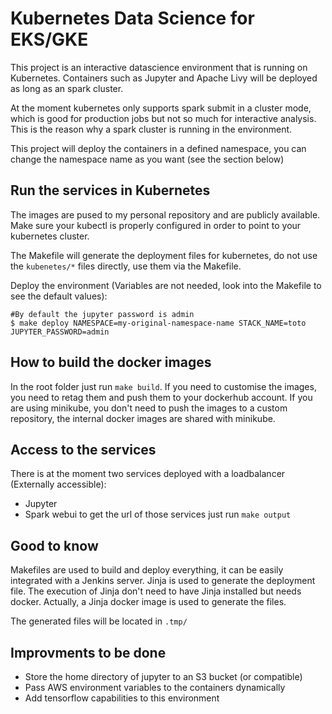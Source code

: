 # Kubernetes Data Science for EKS/GKE
This project is an interactive datascience environment that is running on Kubernetes. Containers such as Jupyter and Apache Livy will be deployed as long as an spark cluster.

At the moment kubernetes only supports spark submit in a cluster mode, which is good for production jobs but not so much for interactive analysis. This is the reason why a spark cluster is running in the environment.

This project will deploy the containers in a defined namespace, you can change the namespace name as you want (see the section below)

## Run the services in Kubernetes
The images are pused to my personal repository and are publicly available. Make sure your kubectl is properly configured in order to point to your kubernetes cluster.

The Makefile will generate the deployment files for kubernetes, do not use the `kubenetes/*` files directly, use them via the Makefile.

Deploy the environment (Variables are not needed, look into the Makefile to see the default values):
```
#By default the jupyter password is admin
$ make deploy NAMESPACE=my-original-namespace-name STACK_NAME=toto JUPYTER_PASSWORD=admin
```

## How to build the docker images
In the root folder just run `make build`. If you need to customise the images, you need to retag them and push them to your dockerhub account. If you are using minikube, you don't need to push the images to a custom repository, the internal docker images are shared with minikube.

## Access to the services
There is at the moment two services deployed with a loadbalancer (Externally accessible):
- Jupyter
- Spark webui
to get the url of those services just run `make output`

## Good to know
Makefiles are used to build and deploy everything, it can be easily integrated with a Jenkins server.
Jinja is used to generate the deployment file. The execution of Jinja don't need to have Jinja installed but needs docker. Actually, a Jinja docker image is used to generate the files.

The generated files will be located in `.tmp/`

## Improvments to be done
- Store the home directory of jupyter to an S3 bucket (or compatible)
- Pass AWS environment variables to the containers dynamically
- Add tensorflow capabilities to this environment
